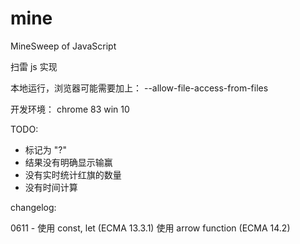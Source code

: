 # mine
MineSweep of JavaScript


扫雷 js 实现

本地运行，浏览器可能需要加上： --allow-file-access-from-files


开发环境：
    chrome 83
    win 10


TODO:

* 标记为 "?"
* 结果没有明确显示输赢
* 没有实时统计红旗的数量
* 没有时间计算


changelog:

0611 - 使用 const, let (ECMA 13.3.1)
       使用 arrow function (ECMA 14.2)

